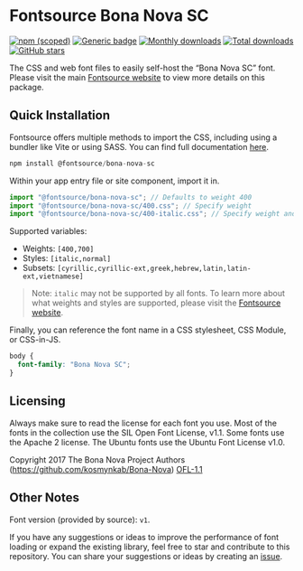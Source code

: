 # Fontsource Bona Nova SC

[![npm (scoped)](https://img.shields.io/npm/v/@fontsource/bona-nova-sc?color=brightgreen)](https://www.npmjs.com/package/@fontsource/bona-nova-sc) [![Generic badge](https://img.shields.io/badge/fontsource-passing-brightgreen)](https://github.com/fontsource/fontsource) [![Monthly downloads](https://badgen.net/npm/dm/@fontsource/bona-nova-sc)](https://github.com/fontsource/fontsource) [![Total downloads](https://badgen.net/npm/dt/@fontsource/bona-nova-sc)](https://github.com/fontsource/fontsource) [![GitHub stars](https://img.shields.io/github/stars/fontsource/fontsource.svg?style=social&label=Star)](https://github.com/fontsource/fontsource/stargazers)

The CSS and web font files to easily self-host the “Bona Nova SC” font. Please visit the main [Fontsource website](https://fontsource.org/fonts/bona-nova-sc) to view more details on this package.

## Quick Installation

Fontsource offers multiple methods to import the CSS, including using a bundler like Vite or using SASS. You can find full documentation [here](https://fontsource.org/docs/getting-started/introduction).

```javascript
npm install @fontsource/bona-nova-sc
```

Within your app entry file or site component, import it in.

```javascript
import "@fontsource/bona-nova-sc"; // Defaults to weight 400
import "@fontsource/bona-nova-sc/400.css"; // Specify weight
import "@fontsource/bona-nova-sc/400-italic.css"; // Specify weight and style
```

Supported variables:
- Weights: `[400,700]`
- Styles: `[italic,normal]`
- Subsets: `[cyrillic,cyrillic-ext,greek,hebrew,latin,latin-ext,vietnamese]`

> Note: `italic` may not be supported by all fonts. To learn more about what weights and styles are supported, please visit the [Fontsource website](https://fontsource.org/fonts/bona-nova-sc).

Finally, you can reference the font name in a CSS stylesheet, CSS Module, or CSS-in-JS.

```css
body {
  font-family: "Bona Nova SC";
}
```

## Licensing
Always make sure to read the license for each font you use. Most of the fonts in the collection use the SIL Open Font License, v1.1. Some fonts use the Apache 2 license. The Ubuntu fonts use the Ubuntu Font License v1.0.

Copyright 2017 The Bona Nova Project Authors (https://github.com/kosmynkab/Bona-Nova)
[OFL-1.1](http://scripts.sil.org/OFL)

## Other Notes
Font version (provided by source): `v1`.

If you have any suggestions or ideas to improve the performance of font loading or expand the existing library, feel free to star and contribute to this repository. You can share your suggestions or ideas by creating an [issue](https://github.com/fontsource/fontsource/issues).